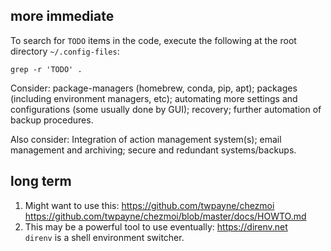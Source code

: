 
## more immediate

To search for `TODO` items in the code, execute the following at the root
directory `~/.config-files`:

`grep -r 'TODO' .`

Consider: package-managers (homebrew, conda, pip, apt); packages (including
environment managers, etc); automating more settings and configurations (some
usually done by GUI); recovery; further automation of backup procedures.

Also consider: Integration of action management system(s); email management and
archiving; secure and redundant systems/backups.


## long term

1. Might want to use this: https://github.com/twpayne/chezmoi  
   https://github.com/twpayne/chezmoi/blob/master/docs/HOWTO.md
2. This may be a powerful tool to use eventually: https://direnv.net  
   `direnv` is a shell environment switcher.

